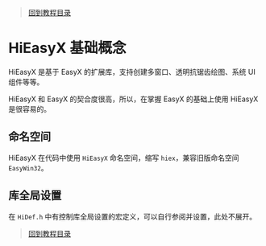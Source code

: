 > [回到教程目录](./index.md)

# HiEasyX 基础概念

HiEasyX 是基于 EasyX 的扩展库，支持创建多窗口、透明抗锯齿绘图、系统 UI 组件等等。

HiEasyX 和 EasyX 的契合度很高，所以，在掌握 EasyX 的基础上使用 HiEasyX 是很容易的。

## 命名空间

HiEasyX 在代码中使用 `HiEasyX` 命名空间，缩写 `hiex`，兼容旧版命名空间 `EasyWin32`。

## 库全局设置

在 `HiDef.h` 中有控制库全局设置的宏定义，可以自行参阅并设置，此处不展开。

> [回到教程目录](./index.md)
